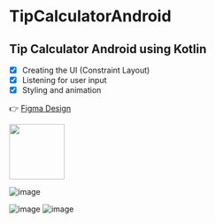 # TipCalculatorAndroid

## Tip Calculator Android using Kotlin

- [x] Creating the UI (Constraint Layout)
- [x] Listening for user input
- [x] Styling and animation

:point_right: [Figma Design](https://www.figma.com/proto/ARPMAVZrOtfmDplRhjRnRA/First-Project?node-id=324%3A7&scaling=scale-down&page-id=0%3A1)

<img src="https://user-images.githubusercontent.com/59710234/212488879-9e1b16d9-5567-4f09-93aa-f02a28c83a79.png" height="100">
  
![image](https://user-images.githubusercontent.com/59710234/212499393-e13efa3d-38d0-4d3a-974d-a7db7c5d9ac3.png)

![image](https://user-images.githubusercontent.com/59710234/212499727-b7ec55eb-4ade-4a2f-8913-233af097f6ae.png)
![image](https://user-images.githubusercontent.com/59710234/212499846-667ce0b5-2f41-4d4b-8eff-cdc55e85bba7.png)



